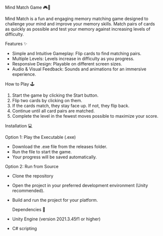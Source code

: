 Mind Match Game 🎮🧠

Mind Match is a fun and engaging memory matching game designed to challenge your mind and improve your memory skills. Match pairs of cards as quickly as possible and test your memory against increasing levels of difficulty.

Features ✨

- Simple and Intuitive Gameplay: Flip cards to find matching pairs.
- Multiple Levels: Levels increase in difficulty as you progress.
- Responsive Design: Playable on different screen sizes.
- Audio & Visual Feedback: Sounds and animations for an immersive experience.


How to Play 🕹️

1. Start the game by clicking the Start button.
2. Flip two cards by clicking on them.
3. If the cards match, they stay face up. If not, they flip back.
4. Continue until all card pairs are matched.
5. Complete the level in the fewest moves possible to maximize your score.

Installation 💻

Option 1: Play the Executable (.exe)
- Download the .exe file from the releases folder.
- Run the file to start the game.
- Your progress will be saved automatically.

Option 2: Run from Source
- Clone the repository
- Open the project in your preferred development environment (Unity recommended).
- Build and run the project for your platform.


  Dependencies 🧩
- Unity Engine (version 2021.3.45f1 or higher)
- C# scripting
